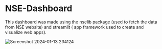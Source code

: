 # NSE-Dashboard
This dashboard was made using the nselib package (used to fetch the data from NSE website) and streamlit ( app framework used to create and visualize web apps).

![Screenshot 2024-01-13 234124](https://github.com/Wall-Evaa/NSE-Dashboard/assets/156354647/34cab9aa-1da2-4600-b0a9-fe7c327202c9)

